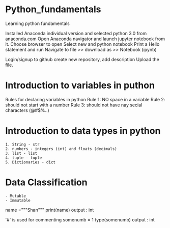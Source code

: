 # Python_fundamentals
Learning python fundamentals

Installed Anaconda individual version and selected python 3.0 from anaconda.com
Open Anaconda navigator and launch jupyter notebook from it.
Choose browser to open
Select new and python notebook
Print a Hello statement and run
Navigate to file >> download as >> Notebook (ipynb)

Login/signup to github
create new repository, add description
Upload the file.

# Introduction to variables in puthon

  Rules for declaring variables in python
    Rule 1: NO space in a variable
    Rule 2: should not start with a number
    Rule 3: should not have nay secial characters (@#$%..)
    
# Introduction to data types in python
    1. String - str
    2. numbers - integers (int) and floats (decimals)
    3. list - list
    4. tuple - tuple
    5. Dictionaries - dict
    
# Data Classification
    - Mutable 
    - Immutable
    
name ="""Shan"""
print(name)
output : int

'#' is used for commenting
somenumb = 1
type(somenumb)
output : int


